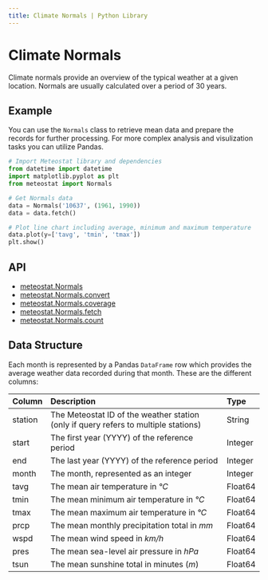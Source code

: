 ```yaml
---
title: Climate Normals | Python Library
---
```


# Climate Normals

Climate normals provide an overview of the typical weather at a given location. Normals are usually calculated over a period of 30 years.

## Example

You can use the `Normals` class to retrieve mean data and prepare the records for further processing. For more complex analysis and visulization tasks you can utilize Pandas.

```python
# Import Meteostat library and dependencies
from datetime import datetime
import matplotlib.pyplot as plt
from meteostat import Normals

# Get Normals data
data = Normals('10637', (1961, 1990))
data = data.fetch()

# Plot line chart including average, minimum and maximum temperature
data.plot(y=['tavg', 'tmin', 'tmax'])
plt.show()
```

## API

* [meteostat.Normals](api/normals/)
* [meteostat.Normals.convert](api/normals/convert)
* [meteostat.Normals.coverage](api/normals/coverage)
* [meteostat.Normals.fetch](api/normals/fetch)
* [meteostat.Normals.count](api/normals/count)

## Data Structure

Each month is represented by a Pandas `DataFrame` row which provides the average weather data recorded during that month. These are the different columns:

| **Column** | **Description**                                                                     | **Type** |
|:-----------|:------------------------------------------------------------------------------------|:---------|
| station    | The Meteostat ID of the weather station (only if query refers to multiple stations) | String   |
| start      | The first year (YYYY) of the reference period                                       | Integer  |
| end        | The last year (YYYY) of the reference period                                        | Integer  |
| month      | The month, represented as an integer                                                | Integer  |
| tavg       | The mean air temperature in _°C_                                                    | Float64  |
| tmin       | The mean minimum air temperature in _°C_                                            | Float64  |
| tmax       | The mean maximum air temperature in _°C_                                            | Float64  |
| prcp       | The mean monthly precipitation total in _mm_                                        | Float64  |
| wspd       | The mean wind speed in _km/h_                                                       | Float64  |
| pres       | The mean sea-level air pressure in _hPa_                                            | Float64  |
| tsun       | The mean sunshine total in minutes (_m_)                                            | Float64  |
